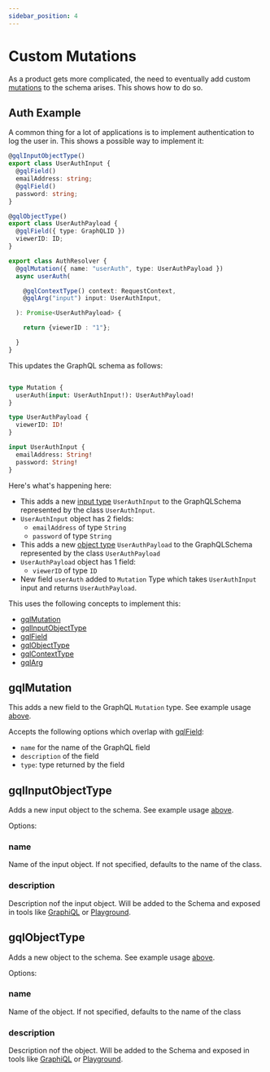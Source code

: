 ```yaml
---
sidebar_position: 4
---
```


# Custom Mutations

As a product gets more complicated, the need to eventually add custom [mutations](https://graphql.org/learn/schema/#the-query-and-mutation-types) to the schema arises. This shows how to do so.

## Auth Example

A common thing for a lot of applications is to implement authentication to log the user in. This shows a possible way to implement it:

```ts title="src/graphql/mutations/auth.ts"
@gqlInputObjectType()
export class UserAuthInput {
  @gqlField()
  emailAddress: string; 
  @gqlField()
  password: string; 
}

@gqlObjectType()
export class UserAuthPayload {
  @gqlField({ type: GraphQLID })
  viewerID: ID; 
}

export class AuthResolver {
  @gqlMutation({ name: "userAuth", type: UserAuthPayload })
  async userAuth(

    @gqlContextType() context: RequestContext,
    @gqlArg("input") input: UserAuthInput,

  ): Promise<UserAuthPayload> {

    return {viewerID : "1"};

  }
}

```

This updates the GraphQL schema as follows:

```graphql title="src/graphql/generated/schema.gql"

type Mutation {
  userAuth(input: UserAuthInput!): UserAuthPayload!
}

type UserAuthPayload {
  viewerID: ID!
}

input UserAuthInput {
  emailAddress: String!
  password: String!
}
```

Here's what's happening here:

* This adds a new [input type](https://graphql.org/learn/schema/#input-types) `UserAuthInput` to the GraphQLSchema represented by the class `UserAuthInput`.
* `UserAuthInput` object has 2 fields:
  + `emailAddress` of type `String`
  + `password` of type `String`
* This adds a new [object type](https://graphql.org/learn/schema/#object-types-and-fields) `UserAuthPayload` to the GraphQLSchema represented by the class `UserAuthPayload`
* `UserAuthPayload` object has 1 field:
  + `viewerID` of type `ID`
* New field `userAuth` added to `Mutation` Type which takes `UserAuthInput` input and returns `UserAuthPayload`.

This uses the following concepts to implement this:

* [gqlMutation](#gqlMutation)
* [gqlInputObjectType](#gqlInputObjectType)
* [gqlField](/docs/custom-graphql/gql-field)
* [gqlObjectType](#gqlObjectType)
* [gqlContextType](/docs/custom-graphql/gql-context)
* [gqlArg](/docs/custom-graphql/gql-arg)

## gqlMutation

This adds a new field to the GraphQL `Mutation` type. See example usage [above](#auth-example).

Accepts the following options which overlap with [gqlField](/docs/custom-graphql/gql-field):

* `name` for the name of the GraphQL field
* `description` of the field
* `type`: type returned by the field

## gqlInputObjectType

Adds a new input object to the schema. See example usage [above](#auth-example).

Options:

### name

Name of the input object. If not specified, defaults to the name of the class.

### description

Description nof the input object. Will be added to the Schema and exposed in tools like [GraphiQL](https://github.com/graphql/graphiql) or [Playground](https://github.com/graphql/graphql-playground).

## gqlObjectType

Adds a new object to the schema. See example usage [above](#auth-example).

Options:

### name

Name of the object. If not specified, defaults to the name of the class

### description

Description nof the object. Will be added to the Schema and exposed in tools like [GraphiQL](https://github.com/graphql/graphiql) or [Playground](https://github.com/graphql/graphql-playground).
